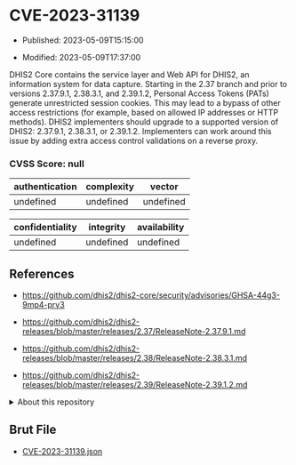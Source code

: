 # CVE-2023-31139

- Published: 2023-05-09T15:15:00

- Modified: 2023-05-09T17:37:00

DHIS2 Core contains the service layer and Web API for DHIS2, an information system for data capture. Starting in the 2.37 branch and prior to versions 2.37.9.1, 2.38.3.1, and 2.39.1.2, Personal Access Tokens (PATs) generate unrestricted session cookies. This may lead to a bypass of other access restrictions (for example, based on allowed IP addresses or HTTP methods). DHIS2 implementers should upgrade to a supported version of DHIS2: 2.37.9.1, 2.38.3.1, or 2.39.1.2. Implementers can work around this issue by adding extra access control validations on a reverse proxy.

### CVSS Score: **null**

| authentication | complexity | vector |
| --- | --- | --- |
| undefined | undefined | undefined |

| confidentiality | integrity | availability |
| --- | --- | --- |
| undefined | undefined | undefined |

## References

* https://github.com/dhis2/dhis2-core/security/advisories/GHSA-44g3-9mp4-prv3

* https://github.com/dhis2/dhis2-releases/blob/master/releases/2.37/ReleaseNote-2.37.9.1.md

* https://github.com/dhis2/dhis2-releases/blob/master/releases/2.38/ReleaseNote-2.38.3.1.md

* https://github.com/dhis2/dhis2-releases/blob/master/releases/2.39/ReleaseNote-2.39.1.2.md

<details>
<summary>About this repository</summary> 

  This repository is part of the project [Live Hack CVE](https://github.com/Live-Hack-CVE). Main website can be found [www.live-hack.org](https://www.live-hack.org) 
  
  Made by [Sn0wAlice](https://github.com/Sn0wAlice) for the people that care about security and need to have a feed of the latest CVEs. Hope you enjoy it, don't forget to star the repo and follow me on [Twitter](https://twitter.com/Sn0wAlice) and [Github](https://github.com/Sn0wAlice). And that is my [personnal website](https://www.alice-snow.me/)

  - [Home Page](https://github.com/Live-Hack-CVE)
  - [Framework](https://github.com/Live-Hack-CVE/cve-framework)
  - [CVE database](https://github.com/Live-Hack-CVE/full_database)
  - [Changelog](https://github.com/Live-Hack-CVE/Changelog)
</details>

## Brut File

* [CVE-2023-31139.json](https://raw.githubusercontent.com/Live-Hack-CVE/full_database/main/cves/2023/CVE-2023-31139.json)

